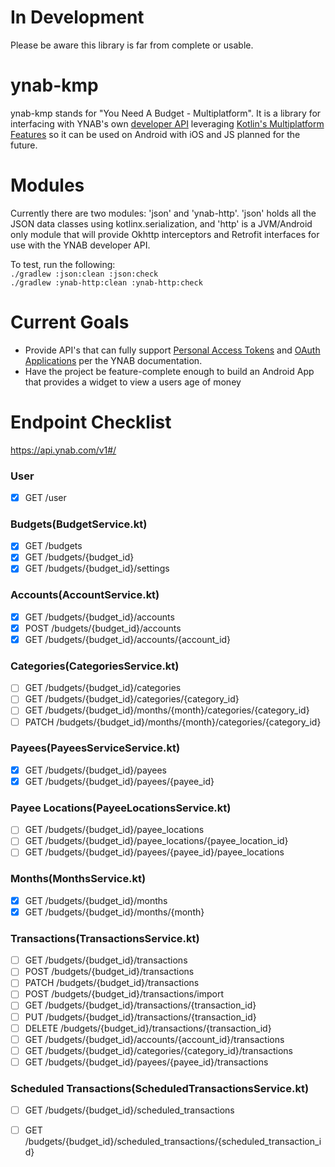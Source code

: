 # In Development
Please be aware this library is far from complete or usable.

# ynab-kmp
ynab-kmp stands for "You Need A Budget - Multiplatform". It is a library for interfacing with YNAB's own [developer API][1] leveraging [Kotlin's
Multiplatform Features][2] so it can be used on Android with iOS and JS planned for the future.

# Modules
Currently there are two modules: 'json' and 'ynab-http'. 'json' holds all the JSON data classes using kotlinx.serialization, and 'http' is a JVM/Android 
only module that will provide Okhttp interceptors and Retrofit interfaces for use with the YNAB developer API.

To test, run the following:  
`./gradlew :json:clean :json:check`  
`./gradlew :ynab-http:clean :ynab-http:check`

# Current Goals
* Provide API's that can fully support [Personal Access Tokens][3] and [OAuth Applications][4] per the YNAB documentation.
* Have the project be feature-complete enough to build an Android App that provides a widget to view a users age of money

# Endpoint Checklist
https://api.ynab.com/v1#/

### User
- [X] GET /user

### Budgets(BudgetService.kt)
- [X] GET /budgets
- [X] GET /budgets/{budget_id}
- [X] GET /budgets/{budget_id}/settings

### Accounts(AccountService.kt)

- [X] GET /budgets/{budget_id}/accounts
- [X] POST /budgets/{budget_id}/accounts
- [X] GET /budgets/{budget_id}/accounts/{account_id}

### Categories(CategoriesService.kt)
- [ ] GET /budgets/{budget_id}/categories
- [ ] GET /budgets/{budget_id}/categories/{category_id}
- [ ] GET /budgets/{budget_id}/months/{month}/categories/{category_id}
- [ ] PATCH /budgets/{budget_id}/months/{month}/categories/{category_id}

### Payees(PayeesServiceService.kt)
- [X] GET /budgets/{budget_id}/payees
- [X] GET /budgets/{budget_id}/payees/{payee_id}

### Payee Locations(PayeeLocationsService.kt)
- [ ] GET /budgets/{budget_id}/payee_locations
- [ ] GET /budgets/{budget_id}/payee_locations/{payee_location_id}
- [ ] GET /budgets/{budget_id}/payees/{payee_id}/payee_locations

### Months(MonthsService.kt)
- [X] GET /budgets/{budget_id}/months
- [X] GET /budgets/{budget_id}/months/{month}

### Transactions(TransactionsService.kt)
- [ ] GET /budgets/{budget_id}/transactions
- [ ] POST /budgets/{budget_id}/transactions
- [ ] PATCH /budgets/{budget_id}/transactions
- [ ] POST /budgets/{budget_id}/transactions/import
- [ ] GET /budgets/{budget_id}/transactions/{transaction_id}
- [ ] PUT /budgets/{budget_id}/transactions/{transaction_id}
- [ ] DELETE /budgets/{budget_id}/transactions/{transaction_id}
- [ ] GET /budgets/{budget_id}/accounts/{account_id}/transactions
- [ ] GET /budgets/{budget_id}/categories/{category_id}/transactions
- [ ] GET /budgets/{budget_id}/payees/{payee_id}/transactions

### Scheduled Transactions(ScheduledTransactionsService.kt)
- [ ] GET /budgets/{budget_id}/scheduled_transactions
- [ ] GET /budgets/{budget_id}/scheduled_transactions/{scheduled_transaction_id}


[1]: https://api.youneedabudget.com/#hello
[2]: https://kotlinlang.org/lp/mobile/
[3]: https://api.youneedabudget.com/#personal-access-tokens
[4]: https://api.youneedabudget.com/#outh-applications
